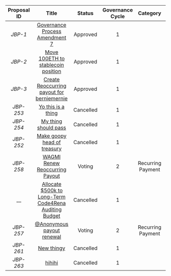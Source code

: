 | Proposal ID | Title | Status | Governance Cycle | Category | Discussion Thread | Data Backup | Voting | Total Votes | For | Against |
| :--: | :--: | :--: | :--: | :--: | :--: | :--: | :--: | :--: | :--: | :--: |
| _JBP-1_ | [Governance Process Amendment 7](/GC1/JBP-1.md) | Approved | 1 |  | [Discord](https://discord.com/channels/889377541675159602/964601032703352873/1004435611681300620) |  | [Snapshot](https://snapshot.org/#/jbdao.eth/proposal/0x32764c0aa691cf9e8ac32d2ebcd4953159647fa59bce113bbdfe3a539d73340a) | 88 | 100.0M | 0 |
| _JBP-2_ | [Move 100ETH to stablecoin position](/GC1/JBP-2.md) | Approved | 1 |  | [Discord](https://discord.com/channels/889377541675159602/964601032703352873/1004549961788170260) |  | [Snapshot](https://snapshot.org/#/jbdao.eth/proposal/0x095e7a3a7368bb4733d8d39793a73282bed25d4c42714b127060bff68a06586e) | 97 | 150.6M | 111.6k |
| _JBP-3_ | [Create Reoccurring payout for berniemernie](/GC1/JBP-3.md) | Approved | 1 |  | [Discord](https://discord.com/channels/889377541675159602/964601032703352873/1004435613484855316) | [IPFS](https://gateway.pinata.cloud/ipfs/QmY2jBzKmsSGrBdeWQgwr4W7d6pjrdxqodH7xMJJrxgwJQ) | [Snapshot](       https://snapshot.org/#/jbdao.eth/proposal/0x52a79a1ff36b2fafab1a20c17f54559a90849e90d59303320d52429468bebf55     ) | 98 | 150.7M | 0 |
| _JBP-253_ | [Yo this is a thing](/GC1/JBP-253.md) | Cancelled | 1 |  | [Discord](https://discord.com/channels/889377541675159602/964601032703352873/1016568034044948550) | [IPFS](https://gateway.pinata.cloud/ipfs/QmYrbqkENgVRT7uMrk8rzAKvj2DJz1z86vm41k1ToMQRRD) | [Snapshot](https://snapshot.org/#/jigglyjams.eth/proposal/0x4a177f0d5f8ed4e3d6ff4728bc67df1508c7653b66457b390b6a8b5eb0b42eee) | 0 | 0 | 0 |
| _JBP-254_ | [My thing should pass](/GC1/JBP-254.md) | Cancelled | 1 |  | [Discord](https://discord.com/channels/889377541675159602/964601032703352873/1016568035013836832) | [IPFS](https://gateway.pinata.cloud/ipfs/QmTdneyfXnrXJCvoTQqSSV2SrhE6BqaBEcJ8biYZMLCdaS) | [Snapshot](https://snapshot.org/#/jigglyjams.eth/proposal/0x66797393eb790e49129ea724a5dd59d19d707c0743ed8cf78ec8348962a8b169) | 0 | 0 | 0 |
| _JBP-252_ | [Make goopy head of treasury](/GC1/JBP-252.md) | Cancelled | 1 |  | [Discord](https://discord.com/channels/889377541675159602/964601032703352873/1016570583238049893) | [IPFS](https://gateway.pinata.cloud/ipfs/QmetvuMWgyVrrUfwZPXTHfHfUjYrpCCXnL11wSQus1nwUp) | [Snapshot](https://snapshot.org/#/jigglyjams.eth/proposal/0xacec38451895e709d95cbffc9cdcc438cff5f57111c65cb1b650f521064e79b0) | 0 | 0 | 0 |
| _JBP-258_ | [WAGMI Renew Reoccurring Payout](/GC2/JBP-258.md) | Voting | 2 | Recurring Payment | [Discord](https://discord.com/channels/889377541675159602/964601032703352873/1017676942977273866) | [IPFS](https://gateway.pinata.cloud/ipfs/QmaZnxSP1piyn3V2EQnaZWBG9Wc1nBV5VKWMUHhR71XgRm) | [Snapshot](https://snapshot.org/#/jigglyjams.eth/proposal/0xe7bbf5cefeea5693ad1bb973c2ce72b6b48f6e74ec4a166620338f2d70dab5e9) |  |  |  |
| __ | [Allocate $500k to Long-Term Code4Rena Auditing Budget](/GC1/.md) | Cancelled | 1 |  | [Discord](https://discord.com/channels/889377541675159602/964601032703352873/1017676943920996372) | [IPFS](https://gateway.pinata.cloud/ipfs/QmSttgPXY1eurkNKxA3ygXF3ZXY7xHVR7UrUBPnht1FJcF) | [Snapshot](https://snapshot.org/#/jigglyjams.eth/proposal/0xbe072625e643586ff2cbc3feb15900bc494894ef8995ff7d1b0cc9de04567c2e) | 0 | 0 | 0 |
| _JBP-257_ | [@Anonymous  payout renewal](/GC2/JBP-257.md) | Voting | 2 | Recurring Payment | [Discord](https://discord.com/channels/889377541675159602/964601032703352873/1017676945510637638) | [IPFS](https://gateway.pinata.cloud/ipfs/QmRjFb2CFrSZsEzA2mBi3RiGv2HmGM1kaEf1UtgWUZy2sE) | [Snapshot](https://snapshot.org/#/jigglyjams.eth/proposal/0x43d98975c136336423966112f1bef63abd7dd405b59c7828c0cf938361868360) |  |  |  |
| _JBP-261_ | [New thingy](/GC1/JBP-261.md) | Cancelled | 1 |  | [Discord](https://discord.com/channels/889377541675159602/964601032703352873/1019971785296449647) | [IPFS](https://gateway.pinata.cloud/ipfs/QmeX3iGg9hZkHan5nWsWjmzXX99q3GaSLGq6dRosjGU3pg) | [Snapshot](https://snapshot.org/#/jigglyjams.eth/proposal/0x6488bf57e68e048c1689aed338b0cb2874808abb59987ebce4859e613d871be0) | 0 | 0 | 0 |
| _JBP-263_ | [hihihi](/GC1/JBP-263.md) | Cancelled | 1 |  | [Discord](https://discord.com/channels/889377541675159602/964601032703352873/1019971788240855100) | [IPFS](https://gateway.pinata.cloud/ipfs/Qmd3uvd6Cr8EQ2Bez5gaJ8qnDcW12PXV2suwioGAjYurcu) | [Snapshot](https://snapshot.org/#/jigglyjams.eth/proposal/0xd479d8d8c2b455956574961a31882dc89fe7dd28f9b1b657c6260715523b9954) | 0 | 0 | 0 |